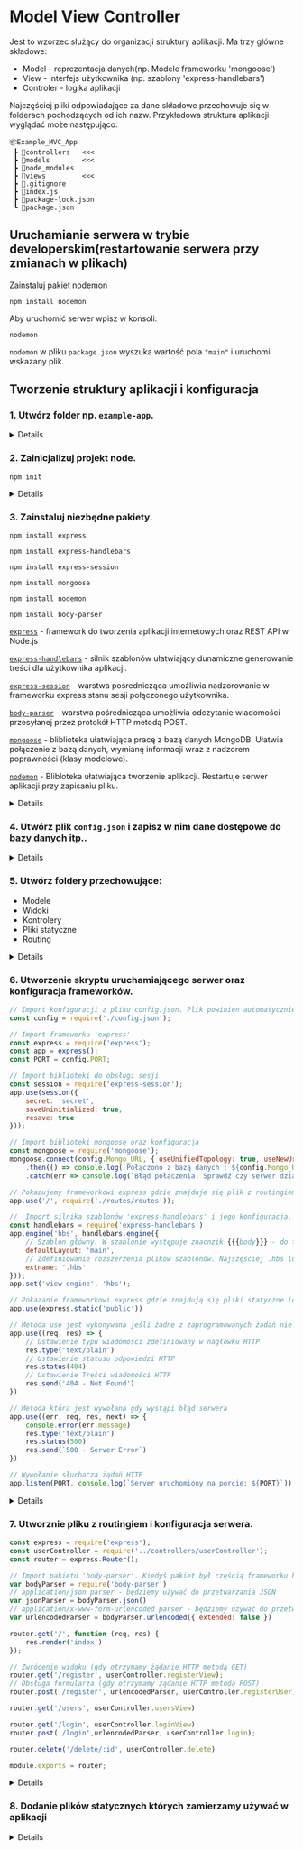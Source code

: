 # Model View Controller

Jest to wzorzec służący do organizacji struktury aplikacji. 
Ma trzy główne składowe:
- Model - reprezentacja danych(np. Modele frameworku 'mongoose')
- View - interfejs użytkownika (np. szablony 'express-handlebars')
- Controler - logika aplikacji

Najczęściej pliki odpowiadające za dane składowe przechowuje się w folderach pochodzących od ich nazw. Przykładowa struktura aplikacji wyglądać może następująco:
```
📦Example_MVC_App
 ┣ 📂controllers   <<<
 ┣ 📂models        <<<
 ┣ 📂node_modules
 ┣ 📂views         <<<
 ┣ 📜.gitignore
 ┣ 📜index.js
 ┣ 📜package-lock.json
 ┗ 📜package.json
 ```

## Uruchamianie serwera w trybie developerskim(restartowanie serwera przy zmianach w plikach)

Zainstaluj pakiet nodemon
```ComandPrompt
npm install nodemon
```

Aby uruchomić serwer wpisz w konsoli:
```comandprompt
nodemon
```

`nodemon` w pliku `package.json` wyszuka wartość pola `"main"` i uruchomi wskazany plik.

## Tworzenie struktury aplikacji i konfiguracja

### 1. Utwórz folder np. `example-app`.
<details>
 <p>
<img src="https://user-images.githubusercontent.com/37069490/166429976-fa5e6130-2750-4c6a-bda5-b4ccaa6a152e.png" alt="img"/>
 </p>
</details>

### 2. Zainicjalizuj projekt node.
```
npm init
```

<details>

Po wpisaniu komendy w konsoli należy uzupełnić podstawowe informacje na temat aplikacji (opis, autor itp.). Przejście konfiguracji utworzy plik `package.json` w folderze aplikacji.

<img src="https://user-images.githubusercontent.com/37069490/166431404-8e2b141b-9d54-4236-87cc-9c583e0326a9.png" alt="img"/>

</details>

### 3. Zainstaluj niezbędne pakiety.
```
npm install express
```
```
npm install express-handlebars
```
```
npm install express-session
```
```
npm install mongoose
```
```
npm install nodemon
```
```
npm install body-parser
```
[`express`](https://expressjs.com/) - framework do tworzenia aplikacji internetowych oraz REST API w Node.js
 
[`express-handlebars`](https://handlebarsjs.com/guide/#what-is-handlebars) - silnik szablonów ułatwiający dunamiczne generowanie treści dla użytkownika aplikacji.
 
[`express-session`](http://expressjs.com/en/resources/middleware/session.html) - warstwa pośrednicząca umożliwia nadzorowanie w frameworku express stanu sesji połączonego użytkownika.

[`body-parser`](http://expressjs.com/en/resources/middleware/body-parser.html) - warstwa pośrednicząca umożliwia odczytanie wiadomości przesyłanej przez protokół HTTP metodą POST.

[`mongoose`](https://mongoosejs.com/) - bliblioteka ułatwiająca pracę z bazą danych MongoDB. Ułatwia połączenie z bazą danych, wymianę informacji wraz z nadzorem poprawności (klasy modelowe).
 
[`nodemon`](https://nodemon.io/) - Blibloteka ułatwiająca tworzenie aplikacji. Restartuje serwer aplikacji przy zapisaniu pliku.
 
<details>
<img src="https://user-images.githubusercontent.com/37069490/166433438-af9fc029-c02d-4fb0-bdfb-287a357d89f4.png"/>
</details>

### 4. Utwórz plik `config.json` i zapisz w nim dane dostępowe do bazy danych itp..

<details>
 
<img src="https://user-images.githubusercontent.com/37069490/166440247-488c1f7b-d3eb-47db-b7d6-f05c3fe17fe3.png" alt="img"/>

</details>

### 5. Utwórz foldery przechowujące:
 - Modele
 - Widoki
 - Kontrolery
 - Pliki statyczne
 - Routing

 <details>
 
📂controllers - Folder przechowujący skrypty odpowiedzialne za logikę aplikacji.

📂models - Folder na klasy modelowe np. stworzone w bibliotece 'mongoose'

📂public - Folder na pliki statyczne zawierający podpoldery:
 ┣ 📂css
 ┣ 📂font
 ┣ 📂js
 ┗ 📂img

📂routes - Folder na skrypty odpowiedzialne za trasowanie żądań HTTP (przekazywanie żądań do odpowiedniego kontrolera)

📂views - Folder na szablony np. biblioteki 'express-handlebars' wraz z podfolderami:
 ┣ 📂layouts - Folder na szablony zawierajace układ strony
 ┗ 📂partials - Folder na elementy strony np. pasek nawigacji
 
<img src="https://user-images.githubusercontent.com/37069490/166444177-f02a241e-da53-4041-ae23-9b5e6e39d5a2.png" alt ="img"/>

</details>

### 6. Utworzenie skryptu uruchamiającego serwer oraz konfiguracja frameworków.
```javascript
// Import konfiguracji z pliku config.json. Plik powinien automatycznie sparsować się na obiekt JS
const config = require('./config.json');

// Import frameworku 'express'
const express = require('express');
const app = express();
const PORT = config.PORT;

// Import biblioteki do obsługi sesji
const session = require('express-session');
app.use(session({
    secret: 'secret',
    saveUninitialized: true,
    resave: true
}));

// Import biblioteki mongoose oraz konfiguracja
const mongoose = require('mongoose');
mongoose.connect(config.Mongo_URL, { useUnifiedTopology: true, useNewUrlParser: true })
    .then(() => console.log(`Połączono z bazą danych : ${config.Mongo_URL}`))
    .catch(err => console.log(`Błąd połączenia. Sprawdź czy serwer działa poprawnie oraz link do bazy jest prawidłowy. ${config.Mongo_URL}`));

// Pokazujemy frameworkowi express gdzie znajduje się plik z routingiem (metody obsługujące żądania)
app.use('/', require('./routes/routes'));

//  Import silnika szablonów 'express-handlebars' i jego konfiguracja.
const handlebars = require('express-handlebars')
app.engine('hbs', handlebars.engine({
    // Szablon główny. W szablonie występuje znacnzik {{{body}}} - do tego znacnzika będzie 'wklejana' zawartość innych szablonów 
    defaultLayout: 'main',
    // Zdefiniowanie rozszerzenia plików szablonów. Najszęściej .hbs lub .handlebars
    extname: '.hbs'
}));
app.set('view engine', 'hbs');

// Pokazanie frameworkowi express gdzie znajdują się pliki statyczne (css, zdjęcia na stronie głównej itp.)
app.use(express.static('public'))

// Metoda use jest wykonywana jeśli żadne z zaprogramowanych żądań nie pasuje
app.use((req, res) => {
    // Ustawienie typu wiadomości zdefiniowany w nagłówku HTTP
    res.type('text/plain')
    // Ustawienie statusu odpowiedzi HTTP
    res.status(404)
    // Ustawienie Treści wiadomości HTTP
    res.send('404 - Not Found')
})

// Metoda która jest wywołana gdy wystąpi błąd serwera
app.use((err, req, res, next) => {
    console.error(err.message)
    res.type('text/plain')
    res.status(500)
    res.send(`500 - Server Error`)
})

// Wywołanie słuchacza żądań HTTP
app.listen(PORT, console.log(`Server uruchomiony na porcie: ${PORT}`))
```
<details>
 
Należy utworzyć plik `index.js` lub inny wskazany w pliku `package.json` w polu "main". Przykładowa zawartość pliku znajduje się powyżej.

<img src="https://user-images.githubusercontent.com/37069490/166448293-6db05d2d-92be-4e72-863c-babf736b8e8b.png" alt="..."/>

</details>

### 7. Utworznie pliku z routingiem i konfiguracja serwera.
```javascript
const express = require('express');
const userController = require('../controllers/userController');
const router = express.Router();

// Import pakietu 'body-parser'. Kiedyś pakiet był częścią frameworku https://www.npmjs.com/package/body-parser
var bodyParser = require('body-parser')
// application/json parser - będziemy używać do przetwarzania JSON
var jsonParser = bodyParser.json()
// application/x-www-form-urlencoded parser - będziemy używać do przetwarzania danych z formularzy HTML
var urlencodedParser = bodyParser.urlencoded({ extended: false })

router.get('/', function (req, res) {
    res.render('index')
});

// Zwrócenie widoku (gdy otrzymamy żądanie HTTP metodą GET)
router.get('/register', userController.registerView);
// Obsługa formularza (gdy otrzymamy żądanie HTTP metodą POST)
router.post('/register', urlencodedParser, userController.registerUser);

router.get('/users', userController.usersView)

router.get('/login', userController.loginView);
router.post('/login',urlencodedParser, userController.login);

router.delete('/delete/:id', userController.delete)

module.exports = router;
```
<details>

Należy utworzyć plik `routes.js` w folderze `routes`.
 
Dzięki `app.use('/', require('./routes/routes'));` w pliku `index.js` serwer będzie wiedział gdzie szukać pliku z trasowaniem.
 
<img src="https://user-images.githubusercontent.com/37069490/166449422-711d6a68-b60a-4ca0-b516-51ec86507a21.png" alt="..."/>
 
</details>

### 8. Dodanie plików statycznych których zamierzamy używać w aplikacji

<details>

Należy pobrać bootstrap z linku - https://github.com/twbs/bootstrap/releases/download/v5.1.3/bootstrap-5.1.3-dist.zip
 
W pobranym archiwum znajdują się dwa foldery `css` oraz `js`. Należy je wypakować do katalogu `public` projektu.
 
<img src="https://user-images.githubusercontent.com/37069490/166453452-67b17cf0-ca6f-4934-991a-fc4465b62bbd.png" alt="..."/>

Oraz ikony bootstrap - https://github.com/twbs/icons/archive/v1.8.1.zip
 
W pobranym archiwum należy odnaleźć folder `font` i wypakować jego zawartość do katalogu `font` w projekcie.
 
<img src="https://user-images.githubusercontent.com/37069490/166453811-e2c23ba2-d45e-4e2f-aa07-f011b03d91ee.png" alt="..."/>
 
</details
